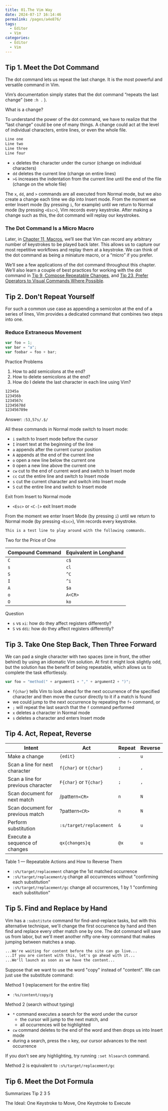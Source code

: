 ```yaml
---
title: 01.The Vim Way
date: 2024-07-17 16:14:46
permalink: /pages/a4e876/
tags:
  - Editor
  - Vim
categories:
  - Editor
  - Vim
---
```


## Tip 1. Meet the Dot Command

The dot command lets us repeat the last change. It is the most powerful and versatile command in Vim.

Vim’s documentation simply states that the dot command “repeats the last change” (see `:h .` ).

What is a change?

To understand the power of the dot command, we have to realize that the “last change” could be one of many things. A change could act at the level of individual characters, entire lines, or even the whole file.

```md
Line one
Line two
Line three
Line four
```

- `x` deletes the character under the cursor (change on individual characters)
- `dd` deletes the current line (change on entire lines)
- `>G` increases the indentation from the current line until the end of the file (change on the whole file)

The `x`, `dd`, and `>` commands are all executed from Normal mode, but we also create a change each time we dip into Insert mode. From the moment we enter Insert mode (by pressing `i`, for example) until we return to Normal mode (by pressing `<Esc>`), Vim records every keystroke. After making a change such as this, the dot command will replay our keystrokes.

### The Dot Command Is a Micro Macro

Later, in [Chapter 11, Macros](./11.Macros), we’ll see that Vim can record any arbitrary number of keystrokes to be played back later. This allows us to capture our most repetitive workflows and replay them at a keystroke. We can think of the dot command as being a miniature macro, or a “micro” if you prefer.

We’ll see a few applications of the dot command throughout this chapter. We’ll also learn a couple of best practices for working with the dot command in [Tip 9, Compose Repeatable Changes](./02.Normal-Mode#tip-9-compose-repeatable-changes), and [Tip 23, Prefer Operators to Visual Commands Where Possible](./04.Visual-Mode#tip-23-prefer-operators-to-visual-commands-where-possible).

## Tip 2. Don't Repeat Yourself

For such a common use case as appending a semicolon at the end of a series of lines, Vim provides a dedicated command that combines two steps into one.

### Reduce Extraneous Movement

```js
var foo = 1;
var bar = "a";
var foobar = foo + bar;
```

Practice Problems

1. How to add semicolons at the end?
2. How to delete semicolons at the end?
3. How do I delete the last character in each line using Vim?

```md
12345a
123456b
1234567c
12345678d
123456789e
```

Answer: `:53,57s/.$/`

All these commands in Normal mode switch to Insert mode:

- `i` switch to Insert mode before the cursor
- `I` insert text at the beginning of the line
- `a` appends after the current cursor position
- `A` appends at the end of the current line
- `o` open a new line below the current one
- `O` open a new line above the current one
- `cw` cut to the end of current word and switch to Insert mode
- `cc` cut the entire line and switch to Insert mode
- `s` cut the current character and switch into Insert mode
- `S` cut the entire line and switch to Insert mode

Exit from Insert to Normal mode

- `<Esc>` or `<C-[>` exit Insert mode

From the moment we enter Insert Mode (by pressing `i`) until we return to Normal mode (by pressing `<Esc>`), Vim records every keystroke.

```md
This is a test line to play around with the following commands.
```

Two for the Price of One

| Compound Command | Equivalent in Longhand |
| ---------------- | ---------------------- |
| `C`              | `c$`                   |
| `s`              | `cl`                   |
| `S`              | `^C`                   |
| `I`              | `^i`                   |
| `A`              | `$a`                   |
| `o`              | `A<CR>`                |
| `O`              | `ko`                   |

Question

- `s` vs `xi`: how do they affect registers differently?
- `S` vs `ddi`: how do they affect registers differently?

## Tip 3. Take One Step Back, Then Three Forward

We can pad a single character with two spaces (one in front, the other behind) by using an idiomatic Vim solution. At first it might look slightly odd, but the solution has the benefit of being repeatable, which allows us to complete the task effortlessly.

```js
var foo = "method(" + argument1 + "," + argument2 + ")";
```

- `f{char}` tells Vim to look ahead for the next occurrence of the specified character and then move the cursor directly to it if a match is found
- we could jump to the next occurrence by repeating the `f+` command, or
- `;` will repeat the last search that the `f` command performed
- `x` deletes a character in Normal mode
- `s` deletes a character and enters Insert mode

## Tip 4. Act, Repeat, Reverse

| Intent                             | Act                     | Repeat | Reverse |
| ---------------------------------- | ----------------------- | ------ | ------- |
| Make a change                      | `{edit}`                | `.`    | `u`     |
| Scan a line for next character     | `f{char}` or `t{char}`  | `;`    | `,`     |
| Scan a line for previous character | `F{char}` or `T{char}`  | `;`    | `,`     |
| Scan document for next match       | /pattern`<CR>`          | `n`    | `N`     |
| Scan document for previous match   | ?pattern`<CR>`          | `n`    | `N`     |
| Perform substitution               | `:s/target/replacement` | `&`    | `u`     |
| Execute a sequence of changes      | `qx{changes}q`          | `@x`   | `u`     |

Table 1 — Repeatable Actions and How to Reverse Them

- `:s%/target/replacement` change the 1st matched occurrence
- `:s%/target/replacement/g` change all occurrences without "confirming each substitution"
- `:s%/target/replacement/gc` change all occurrences, 1 by 1 "confirming each substitution"

## Tip 5. Find and Replace by Hand

Vim has a `:substitute` command for find-and-replace tasks, but with this alternative technique, we'll change the first occurrence by hand and then find and replace every other match one by one. The dot command will save us from labor, but we'll meet another nifty one-key command that makes jumping between matches a snap.

```md
...We're waiting for content before the site can go live...
...If you are content with this, let's go ahead with it...
...We'll launch as soon as we have the content...
```

Suppose that we want to use the word "copy" instead of "content". We can just use the substitute command:

Method 1 (replacement for the entire file)

- `:%s/content/copy/g`

Method 2 (search without typing)

- `*` command executes a search for the word under the cursor
  - the cursor will jump to the next match, and
  - all occurrences will be highlighted
- `cw` command deletes to the end of the word and then drops us into Insert mode
- during a search, press the `n` key, our cursor advances to the next occurrence

If you don't see any highlighting, try running `:set hlsearch` command.

Method 2 is equivalent to `:s%/target/replacement/gc`

## Tip 6. Meet the Dot Formula

Summarizes Tip 2 3 5

The Ideal: One Keystroke to Move, One Keystroke to Execute
